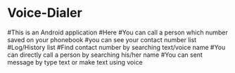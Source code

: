 # Voice-Dialer

#This is an Android application
#Here
#You can call a person which number saved on your phonebook
#you can see your contact number list
#Log/History list
#Find contact number by searching text/voice name
#You can directly call a person by searching his/her name
#You can sent message by type text or make text using voice
